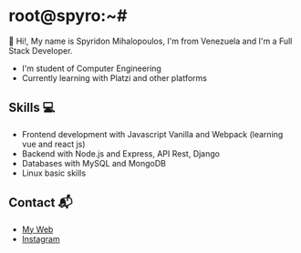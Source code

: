 # root@spyro:~#
:wave: Hi!, My name is Spyridon Mihalopoulos, I'm from Venezuela and I'm a Full Stack Developer. 
<br>
  * I'm student of Computer Engineering
  * Currently learning with Platzi and other platforms
  

## Skills :computer:
  * Frontend development with Javascript Vanilla and Webpack (learning vue and react js)
  * Backend with Node.js and Express, API Rest, Django
  * Databases with MySQL and MongoDB
  * Linux basic skills
  
## Contact :mailbox_with_mail:
 * [My Web](https://rootspyro.github.io/)
 * [Instagram](https://www.instagram.com/rootspyro/?hl=es-la)

